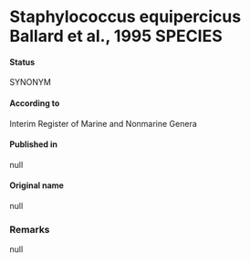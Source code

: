 Staphylococcus equipercicus Ballard et al., 1995 SPECIES
=======

#### Status
SYNONYM

#### According to
Interim Register of Marine and Nonmarine Genera

#### Published in
null

#### Original name
null

### Remarks
null
